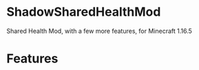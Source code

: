 # ShadowSharedHealthMod
Shared Health Mod, with a few more features, for Minecraft 1.16.5  
# Features
